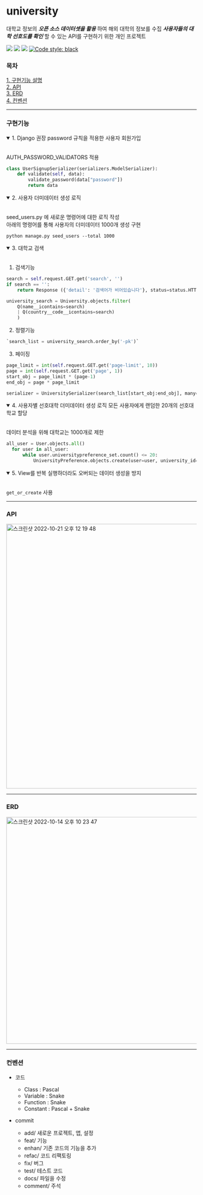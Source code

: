 # university
대학교 정보의 ***오픈 소스 데이터셋을 활용*** 하여 해외 대학의 정보를 수집 ***사용자들의 대학 선호도를 확인*** 할 수 있는 API를 구현하기 위한 개인 프로젝트

<img src="https://img.shields.io/badge/Python-3.9.10-3776AB?style=flat-square&logo=Python&logoColor=white"/> <img src="https://img.shields.io/badge/Django-092E20?style=flat-square&logo=Django&logoColor=white"/> <img src="https://img.shields.io/badge/Django REST framework-092E20?style=flat-square&logo=Django REST framework&logoColor=white"/> [![Code style: black](https://img.shields.io/badge/code%20style-black-000000.svg)](https://github.com/psf/black)


### 목차
[1. 구현기능 설명](#구현기능) <br>
[2. API](#api) <br>
[3. ERD](#erd) <br>
[4. 컨벤션](#컨벤션) <br>

---

### 구현기능

<details open>
<summary>
1. Django 권장 password 규칙을 적용한 사용자 회원가입
</summary>
</br>

AUTH_PASSWORD_VALIDATORS 적용

```python
class UserSignupSerializer(serializers.ModelSerializer):
    def validate(self, data):
        validate_password(data["password"])
        return data

```
</details>

<details open>
<summary>
2. 사용자 더미데이터 생성 로직
</summary>
</br>

seed_users.py 에 새로운 명령어에 대한 로직 작성<br>
아래의 명령어를 통해 사용자의 더미데이터 1000개 생성 구현
```shell
python manage.py seed_users --total 1000
```

</details>

<details open>
<summary>
3. 대학교 검색
</summary>
</br>

1. 검색기능

```python
search = self.request.GET.get('search', '')
if search == '':
    return Response ({'detail': '검색어가 비어있습니다'}, status=status.HTTP_404_NOT_FOUND)

university_search = University.objects.filter(
    Q(name__icontains=search)
    | Q(country__code__icontains=search)
    )
```

2. 정렬기능

```python
`search_list = university_search.order_by('-pk')`
````

3. 페이징
```python
page_limit = int(self.request.GET.get('page-limit', 10))
page = int(self.request.GET.get('page', 1))
start_obj = page_limit * (page-1)
end_obj = page * page_limit

serializer = UniversitySerializer(search_list[start_obj:end_obj], many=True)
````

</details>

<details open>
<summary>
4. 사용자별 선호대학 더미데이터 생성 로직 모든 사용자에게 랜덤한 20개의 선호대학교 할당
</summary>
</br>

데이터 분석을 위해 대학교는 1000개로 제한

```python
all_user = User.objects.all()
  for user in all_user:
      while user.universitypreference_set.count() <= 20:
          UniversityPreference.objects.create(user=user, university_id=randrange(1,1000))
```

</details>

<details open>
<summary>
5. View를 반복 실행하더라도 오버되는 데이터 생성을 방지
</summary>
</br>

`get_or_create` 사용

</details>


---

### API

<img width="700" alt="스크린샷 2022-10-21 오후 12 19 48" src="https://user-images.githubusercontent.com/104303285/197103729-d67e3e67-66bd-4c24-a068-6008e2801cd4.png">




---

### ERD
<img width="600" alt="스크린샷 2022-10-14 오후 10 23 47" src="https://user-images.githubusercontent.com/104303285/195862393-805db56f-7bef-4e42-84ed-04a483d467e7.png">

---

### 컨벤션
- 코드
    - Class : Pascal
    - Variable : Snake
    - Function : Snake
    - Constant : Pascal + Snake

- commit
    - add/ 새로운 프로젝트, 앱, 설정
    - feat/ 기능
    - enhan/ 기존 코드의 기능을 추가
    - refac/ 코드 리팩토링
    - fix/ 버그
    - test/ 테스트 코드
    - docs/ 파일을 수정
    - comment/ 주석
